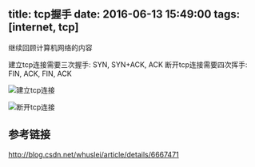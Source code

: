 title: tcp握手
date: 2016-06-13 15:49:00
tags: [internet, tcp]
---

继续回顾计算机网络的内容

<!--more-->

建立tcp连接需要三次握手: SYN, SYN+ACK, ACK
断开tcp连接需要四次挥手: FIN, ACK, FIN, ACK

![建立tcp连接](/pics/tcp/tcp_establish.gif)

![断开tcp连接](/pics/tcp/tcp_close.gif)

## 参考链接
http://blog.csdn.net/whuslei/article/details/6667471

